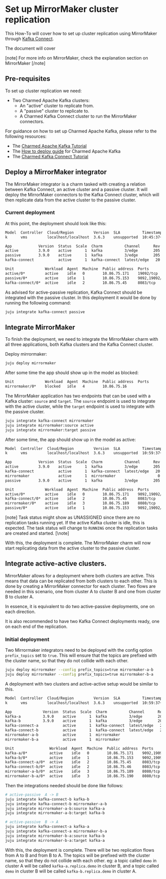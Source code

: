 # Set up MirrorMaker cluster replication

This How-To will cover how to set up cluster replication using MirrorMaker through [Kafka Connect](https://kafka.apache.org/documentation/#connect).

The document will cover 


[note]
For more info on MirrorMaker, check the explanation section on MirrorMaker <!-- TODO: add link -->
[/note]


## Pre-requisites

To set up cluster replication we need:

- Two Charmed Apache Kafka clusters:
  - An "active" cluster to replicate from.
  - A "passive" cluster to replicate to.
  - A Charmed Kafka Connect cluster to run the MirrorMaker connectors.

For guidance on how to set up Charmed Apache Kafka, please refer to the following resources:
  - The [Charmed Apache Kafka Tutorial](/t/charmed-kafka-tutorial-overview/10571)
  - The [How to deploy guide](/t/charmed-apache-kafka-documentation-how-to-deploy/13261) for Charmed Apache Kafka
  - The [Charmed Kafka Connect Tutorial](/t/charmed-kafka-connect-tutorial-overview/) <!-- TODO: fill with Connect tutorial link -->



## Deploy a MirrorMaker integrator

The MirrorMaker integrator is a charm tasked with creating a relation between Kafka Connect, an active cluster and a passive cluster. It will deploy the MirrorMaker connectors to the Kafka Connect cluster, which will then replicate data from the active cluster to the passive cluster.

### Current deployment

At this point, the deployment should look like this:

```bash
Model  Controller  Cloud/Region         Version  SLA          Timestamp
k      vms         localhost/localhost  3.6.3    unsupported  10:45:37+02:00

App            Version  Status  Scale  Charm          Channel      Rev  Exposed  Message
active         3.9.0    active      1  kafka          3/edge       205  no
passive        3.9.0    active      1  kafka          3/edge       205  no
kafka-connect           active      1  kafka-connect  latest/edge   20  no

Unit              Workload  Agent  Machine  Public address  Ports           Message
active/0*         active    idle   0        10.86.75.171    19092/tcp
passive/0*        active    idle   1        10.86.75.153    9092,19092/tcp
kafka-connect/0*  active    idle   2        10.86.75.45     8083/tcp
```

As advised for active-passive replication, Kafka Connect should be integrated with the passive cluster. In this deployment it would be done by running the following command:

```bash
juju integrate kafka-connect passive
```

## Integrate MirrorMaker

To finish the deployment, we need to integrate the MirrorMaker charm with all three applications, both Kafka clusters and the Kafka Connect cluster.

Deploy mirrormaker:

```bash
juju deploy mirrormaker
```

After some time the app should show up in the model as blocked:

```bash
Unit              Workload  Agent  Machine  Public address  Ports           Message
mirrormaker/0*    blocked   idle   4        10.86.75.16                     Integrator not ready to start, check if all relations are setup successfully
```

The MirrorMaker application has two endpoints that can be used with a Kafka cluster: `source` and `target`. The `source` endpoint is used to integrate with the active cluster, while the `target` endpoint is used to integrate with the passive cluster.

```bash
juju integrate kafka-connect mirrormaker
juju integrate mirrormaker:source active
juju integrate mirrormaker:target passive
```

After some time, the app should show up in the model as active:

```bash
Model  Controller  Cloud/Region         Version  SLA          Timestamp
k      vms         localhost/localhost  3.6.3    unsupported  10:59:37+02:00

App            Version  Status  Scale  Charm          Channel      Rev  Exposed  Message
active         3.9.0    active      1  kafka          3/edge       205  no       
kafka-connect           active      1  kafka-connect  latest/edge   20  no       
mirrormaker             active      1  mirrormaker                   0  no       Task Status: UNASSIGNED
passive        3.9.0    active      1  kafka          3/edge       205  no       

Unit              Workload  Agent  Machine  Public address  Ports           Message
active/0*         active    idle   0        10.86.75.171    9092,19092/tcp  
kafka-connect/0*  active    idle   2        10.86.75.45     8083/tcp        
mirrormaker/0*    active    idle   3        10.86.75.189    8080/tcp        Task Status: UNASSIGNED
passive/0*        active    idle   1        10.86.75.153    9092,19092/tcp  
```

[note]
Task status might show as UNASSIGNED since there are no replication tasks running yet. If the active Kafka cluster is idle, this is expected. The task status will change to `RUNNING` once the replication tasks are created and started.
[\note]

With this, the deployment is complete. The MirrorMaker charm will now start replicating data from the active cluster to the passive cluster.


## Integrate active-active clusters.

MirrorMaker allows for a deployment where both clusters are active. This means that data can be replicated from both clusters to each other. This is done by creating a MirrorMaker connector for each cluster. Two flows are needed in this scenario, one from cluster A to cluster B and one from cluster B to cluster A.

In essence, it is equivalent to do two active-passive deployments, one on each direction. 

It is also recommended to have two Kafka Connect deployments ready, one on each end of the replication.

### Initial deployment

Two Mirrormaker integrators need to be deployed with the config option `prefix_topics` set to `true`. This will ensure that the topics are prefixed with the cluster name, so that they do not collide with each other.

```bash
juju deploy mirrormaker --config prefix_topics=true mirrormaker-a-b
juju deploy mirrormaker --config prefix_topics=true mirrormaker-b-a
```

A deployment with two clusters and active-active setup would be similar to this.

```bash
Model  Controller  Cloud/Region         Version  SLA          Timestamp
k      vms         localhost/localhost  3.6.3    unsupported  10:59:37+02:00

App              Version  Status  Scale  Charm          Channel      Rev  Exposed  Message
kafka-a          3.9.0    active      1  kafka          3/edge       205  no       
kafka-b          3.9.0    active      1  kafka          3/edge       205  no       
kafka-connect-a           active      1  kafka-connect  latest/edge   20  no       
kafka-connect-b           active      1  kafka-connect  latest/edge   20  no       
mirrormaker-a-b           active      1  mirrormaker                   0  no       Task Status: UNASSIGNED
mirrormaker-b-a           active      1  mirrormaker                   0  no       Task Status: UNASSIGNED

Unit                Workload  Agent  Machine  Public address  Ports           Message
kafka-a/0*          active    idle   0        10.86.75.171    9092,19092/tcp  
kafka-b/0*          active    idle   1        10.86.75.153    9092,19092/tcp  
kafka-connect-a/0*  active    idle   2        10.86.75.45     8083/tcp        
kafka-connect-b/0*  active    idle   2        10.86.75.46     8083/tcp        
mirrormaker-a-b/0*  active    idle   3        10.86.75.189    8080/tcp        Task Status: UNASSIGNED
mirrormaker-b-a/0*  active    idle   3        10.86.75.190    8080/tcp        Task Status: UNASSIGNED
```

Then the integrations needed should be done like follows:

```bash
# active-passive  A -> B
juju integrate kafka-connect-b kafka-b
juju integrate kafka-connect-b mirrormaker-a-b
juju integrate mirrormaker-a-b:source kafka-a
juju integrate mirrormaker-a-b:target kafka-b

# active-passive  B -> A
juju integrate kafka-connect-a kafka-a
juju integrate kafka-connect-a mirrormaker-b-a
juju integrate mirrormaker-b-a:source kafka-b
juju integrate mirrormaker-b-a:target kafka-a
```

With this, the deployment is complete. There will be two replication flows from A to B and from B to A. The topics will be prefixed with the cluster name, so that they do not collide with each other. eg: a topic called `demo` in cluster A will be called `kafka-a.replica.demo` in cluster B, and a topic called `demo` in cluster B will be called `kafka-b.replica.demo` in cluster A.

